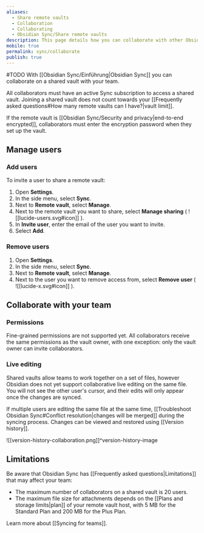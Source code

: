 ```yaml
---
aliases:
  - Share remote vaults
  - Collaboration
  - Collaborating
  - Obsidian Sync/Share remote vaults
description: This page details how you can collaborate with other Obsidian Sync users.
mobile: true
permalink: sync/collaborate
publish: true
---
```

#TODO
With [[Obsidian Sync/Einführung|Obsidian Sync]] you can collaborate on a shared vault with your team.

All collaborators must have an active Sync subscription to access a shared vault. Joining a shared vault does not count towards your [[Frequently asked questions#How many remote vaults can I have?|vault limit]].

If the remote vault is [[Obsidian Sync/Security and privacy|end-to-end encrypted]], collaborators must enter the encryption password when they set up the vault.

## Manage users

### Add users

To invite a user to share a remote vault:

1. Open **Settings**.
2. In the side menu, select **Sync**.
3. Next to **Remote vault**, select **Manage**.
4. Next to the remote vault you want to share, select **Manage sharing** ( ![[lucide-users.svg#icon]] ).
5. In **Invite user**, enter the email of the user you want to invite.
6. Select **Add**.

### Remove users

1. Open **Settings**.
2. In the side menu, select **Sync**.
3. Next to **Remote vault**, select **Manage**.
4. Next to the user you want to remove access from, select **Remove user** ( ![[lucide-x.svg#icon]] ).

## Collaborate with your team

### Permissions

Fine-grained permissions are not supported yet. All collaborators receive the same permissions as the vault owner, with one exception: only the vault owner can invite collaborators.

### Live editing

Shared vaults allow teams to work together on a set of files, however Obsidian does not yet support collaborative live editing on the same file. You will not see the other user's cursor, and their edits will only appear once the changes are synced.

If multiple users are editing the same file at the same time, [[Troubleshoot Obsidian Sync#Conflict resolution|changes will be merged]] during the syncing process. Changes can be viewed and restored using [[Version history]].

![[version-history-collaboration.png]]^version-history-image

## Limitations

Be aware that Obsidian Sync has [[Frequently asked questions|Limitations]] that may affect your team:

- The maximum number of collaborators on a shared vault is 20 users.
- The maximum file size for attachments depends on the [[Plans and storage limits|plan]] of your remote vault host, with 5 MB for the Standard Plan and 200 MB for the Plus Plan.

Learn more about [[Syncing for teams]].
